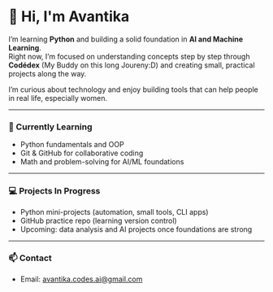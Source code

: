 # 👋 Hi, I'm Avantika

I’m learning **Python** and building a solid foundation in **AI and Machine Learning**.  
Right now, I’m focused on understanding concepts step by step through **Codédex** (My Buddy on this long Joureny:D) and creating small, practical projects along the way.

I’m curious about technology and enjoy building tools that can help people in real life, especially women.

---

### 🌱 Currently Learning
- Python fundamentals and OOP  
- Git & GitHub for collaborative coding  
- Math and problem-solving for AI/ML foundations  

---

### 💻 Projects In Progress
- Python mini-projects (automation, small tools, CLI apps)  
- GitHub practice repo (learning version control)  
- Upcoming: data analysis and AI projects once foundations are strong  

---

### 📫 Contact
- Email: avantika.codes.ai@gmail.com  
